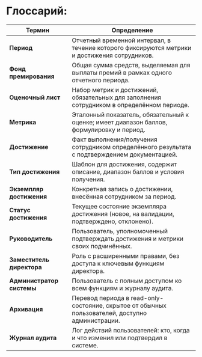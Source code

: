 # Глоссарий:

| Термин                | Определение                                                                                     |
|-----------------------|------------------------------------------------------------------------------------------------|
| **Период**            | Отчетный временной интервал, в течение которого фиксируются метрики и достижения сотрудников.   |
| **Фонд премирования** | Общая сумма средств, выделяемая для выплаты премий в рамках одного отчетного периода.           |
| **Оценочный лист**    | Набор метрик и достижений, обязательных для заполнения сотрудником в определённом периоде.     |
| **Метрика**           | Эталонный показатель, обязательный к оценке; имеет диапазон баллов, формулировку и период.     |
| **Достижение**        | Факт выполнения/получения сотрудником определённого результата с подтверждением документацией.  |
| **Тип достижения**    | Шаблон для достижения, содержит описание, диапазон баллов и условия получения.                 |
| **Экземпляр достижения** | Конкретная запись о достижении, внесённая сотрудником за период.                            |
| **Статус достижения** | Текущее состояние экземпляра достижения (новое, на валидации, подтверждено, отклонено).        |
| **Руководитель**      | Пользователь, уполномоченный подтверждать достижения и метрики своих подчинённых.               |
| **Заместитель директора** | Роль с расширенными правами, без доступа к ключевым функциям директора.                   |
| **Администратор системы** | Пользователь с полным доступом ко всем функциям и журналу аудита.                         |
| **Архивация**         | Перевод периода в read-only-состояние, скрытое от обычных пользователей, доступно администрации.|
| **Журнал аудита**     | Лог действий пользователей: кто, когда и что изменил или подтвердил в системе.                  |

